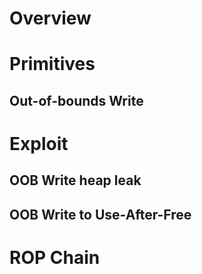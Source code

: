 # Overview

# Primitives
## Out-of-bounds Write

# Exploit
## OOB Write heap leak

## OOB Write to Use-After-Free

# ROP Chain
